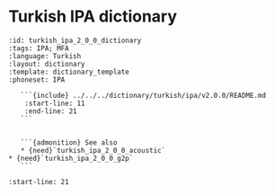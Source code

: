 
# Turkish IPA dictionary

``````{dictionary} Turkish IPA dictionary
:id: turkish_ipa_2_0_0_dictionary
:tags: IPA; MFA
:language: Turkish
:layout: dictionary
:template: dictionary_template
:phoneset: IPA

   ```{include} ../../../dictionary/turkish/ipa/v2.0.0/README.md
    :start-line: 11
    :end-line: 21
   ```


   ```{admonition} See also
   * {need}`turkish_ipa_2_0_0_acoustic`
* {need}`turkish_ipa_2_0_0_g2p`
   ```

``````

```{include} ../../../dictionary/turkish/ipa/v2.0.0/README.md
:start-line: 21
```
